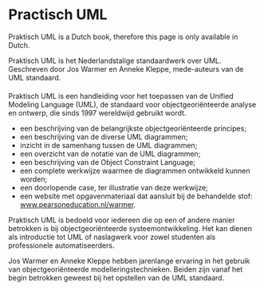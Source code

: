 # Practisch UML

Praktisch UML is a Dutch book,  therefore this page is only available in Dutch.

Praktisch UML is het Nederlandstalige standaardwerk over UML.  Geschreven door Jos Warmer en Anneke Kleppe, mede-auteurs van de UML standaard.

####

Praktisch UML is een handleiding voor het toepassen van de Unified Modeling Language (UML), de standaard voor objectgeoriënteerde analyse en ontwerp, die sinds 1997 wereldwijd gebruikt wordt.

*  een beschrijving van de belangrijkste objectgeoriënteerde principes;
*  een beschrijving van de diverse UML diagrammen;
*  inzicht in de samenhang tussen de UML diagrammen;
*   een overzicht van de notatie van de UML diagrammen;
*  een beschrijving van de Object Constraint Language;
*  een complete werkwijze waarmee de diagrammen ontwikkeld kunnen worden;
*  een doorlopende case, ter illustratie van deze werkwijze;
*  een website met opgavenmateriaal dat aansluit bij de behandelde stof: www.pearsoneducation.nl/warmer.

Praktisch UML is bedoeld voor iedereen die op een of andere manier betrokken is bij objectgeoriënteerde systeemontwikkeling. Het kan dienen als introductie tot UML of naslagwerk voor zowel studenten als professionele automatiseerders.

Jos Warmer en Anneke Kleppe hebben jarenlange ervaring in het gebruik van objectgeoriënteerde modelleringstechnieken. Beiden zijn vanaf het begin betrokken geweest bij het opstellen van de UML standaard.

